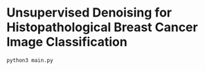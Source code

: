 # Unsupervised Denoising for Histopathological Breast Cancer Image Classification

`python3 main.py`

